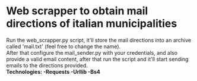 <h1>Web scrapper to obtain mail directions of italian municipalities</h1>
<p>Run the web_scrapper.py script, it'll store the mail directions into an archive called 'mail.txt' (feel free to change the name).<br>
After that configure the mail_sender.py with your credentials, and also provide a valid email content, after that run the script and it'll start sending emails to the directions provided.<br>
<strong>Technologies:<strong>
    -Requests
    -Urllib
    -Bs4</p>